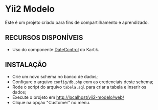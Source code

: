 Yii2 Modelo
============================

Este é um projeto criado para fins de compartilhamento e aprendizado.

RECURSOS DISPONÍVEIS
--------------------

- Uso do componente [DateControl](http://demos.krajee.com/datecontrol) do Kartik.


INSTALAÇÃO
------------

- Crie um novo schema no banco de dados;
- Configure o arquivo ```config/db.php``` com as credenciais deste schema;
- Rode o script do arquivo ```tabela.sql``` para criar a tabela e inserir os dados;
- Execute o projeto em [http://localhost/yii2-modelo/web/](http://localhost/yii2-modelo/web/)
- Clique na opção "Customer" no menu.